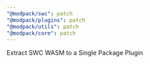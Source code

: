 ```yaml
---
"@modpack/swc": patch
"@modpack/plugins": patch
"@modpack/utils": patch
"@modpack/core": patch
---
```


Extract SWC WASM to a Single Package Plugin
